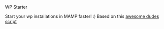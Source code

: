 WP Starter

Start your wp installations in MAMP faster! :)
Based on this [awesome dudes script](https://github.com/logoscreative/new-wp-mamp-shell)

